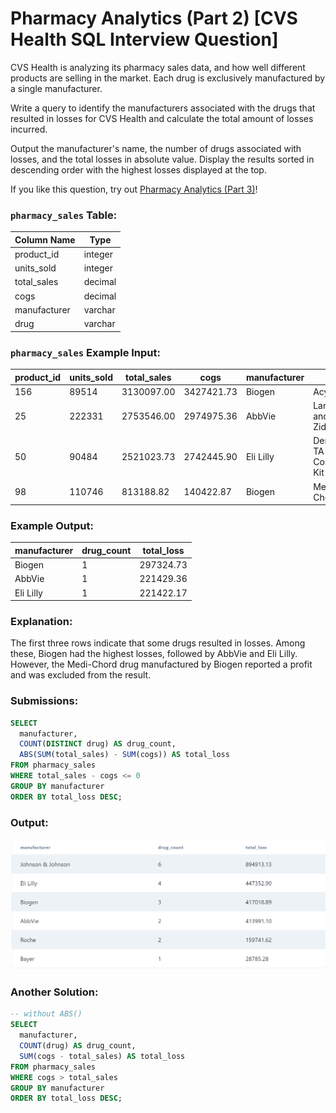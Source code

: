 # Pharmacy Analytics (Part 2) [CVS Health SQL Interview Question]

CVS Health is analyzing its pharmacy sales data, and how well different products are selling in the market. Each drug is exclusively manufactured by a single manufacturer.

Write a query to identify the manufacturers associated with the drugs that resulted in losses for CVS Health and calculate the total amount of losses incurred.

Output the manufacturer's name, the number of drugs associated with losses, and the total losses in absolute value. Display the results sorted in descending order with the highest losses displayed at the top.

If you like this question, try out [Pharmacy Analytics (Part 3)](https://datalemur.com/questions/total-drugs-sales)!

### **`pharmacy_sales` Table:**

| Column Name | Type |
| --- | --- |
| product_id | integer |
| units_sold | integer |
| total_sales | decimal |
| cogs | decimal |
| manufacturer | varchar |
| drug | varchar |

### **`pharmacy_sales` Example Input:**

| product_id | units_sold | total_sales | cogs | manufacturer | drug |
| --- | --- | --- | --- | --- | --- |
| 156 | 89514 | 3130097.00 | 3427421.73 | Biogen | Acyclovir |
| 25 | 222331 | 2753546.00 | 2974975.36 | AbbVie | Lamivudine and Zidovudine |
| 50 | 90484 | 2521023.73 | 2742445.90 | Eli Lilly | Dermasorb TA Complete Kit |
| 98 | 110746 | 813188.82 | 140422.87 | Biogen | Medi-Chord |

### **Example Output:**

| manufacturer | drug_count | total_loss |
| --- | --- | --- |
| Biogen | 1 | 297324.73 |
| AbbVie | 1 | 221429.36 |
| Eli Lilly | 1 | 221422.17 |

### **Explanation:**

The first three rows indicate that some drugs resulted in losses. Among these, Biogen had the highest losses, followed by AbbVie and Eli Lilly. However, the Medi-Chord drug manufactured by Biogen reported a profit and was excluded from the result.

### **Submissions:**

```sql
SELECT
  manufacturer,
  COUNT(DISTINCT drug) AS drug_count,
  ABS(SUM(total_sales) - SUM(cogs)) AS total_loss
FROM pharmacy_sales
WHERE total_sales - cogs <= 0 
GROUP BY manufacturer
ORDER BY total_loss DESC;
```

### **Output:**

![Result](https://github.com/lizasizas/SQL-Learning-Journey/blob/main/04%20Practice/01%20DataLemur/Pharmacy%20Analytics%20(Part%202)/Screenshot%202024-08-02%20160031.png
)

### **Another Solution:**

```sql
-- without ABS()
SELECT
  manufacturer,
  COUNT(drug) AS drug_count, 
  SUM(cogs - total_sales) AS total_loss
FROM pharmacy_sales
WHERE cogs > total_sales
GROUP BY manufacturer
ORDER BY total_loss DESC;
```
